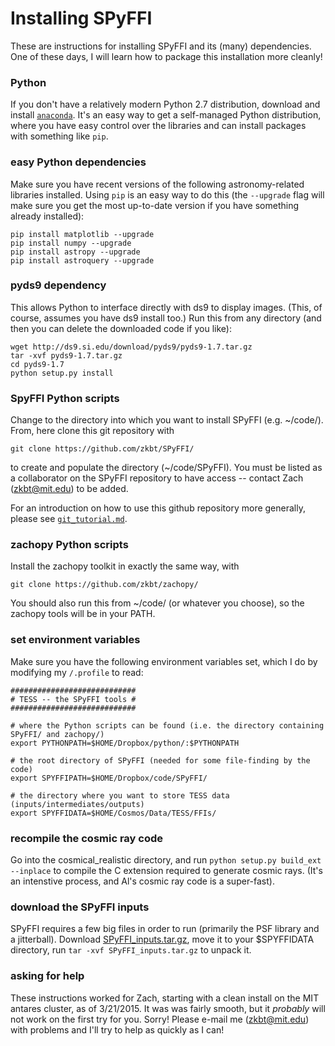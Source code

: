 Installing SPyFFI
=================

These are instructions for installing SPyFFI and its (many) dependencies. One of these days, I will learn how to package this installation more cleanly!

### Python
If you don't have a relatively modern Python 2.7 distribution, download and install [`anaconda`](). It's an easy way to get a self-managed Python distribution, where you have easy control over the libraries and can install packages with something like `pip`.

### easy Python dependencies
Make sure you have recent versions of the following astronomy-related libraries installed. Using `pip` is an easy way to do this (the `--upgrade` flag will make sure you get the most up-to-date version if you have something already installed):

    pip install matplotlib --upgrade  
    pip install numpy --upgrade  
    pip install astropy --upgrade  
    pip install astroquery --upgrade


### pyds9 dependency
This allows Python to interface directly with ds9 to display images. (This, of course, assumes you have ds9 install too.) Run this from any directory (and then you can delete the downloaded code if you like):

    wget http://ds9.si.edu/download/pyds9/pyds9-1.7.tar.gz
    tar -xvf pyds9-1.7.tar.gz
    cd pyds9-1.7
    python setup.py install

### SpyFFI Python scripts
Change to the directory into which you want to install SPyFFI (e.g. ~/code/). From, here clone this git repository with

`git clone https://github.com/zkbt/SPyFFI/`

to create and populate the directory (~/code/SPyFFI). You must be listed as a collaborator on the SPyFFI repository to have access -- contact Zach (zkbt@mit.edu) to be added.

For an introduction on how to use this github repository more generally, please see [`git_tutorial.md`](https://github.com/zkbt/SPyFFI/blob/master/git_tutorial.md).

### zachopy Python scripts
Install the zachopy toolkit in exactly the same way, with

`git clone https://github.com/zkbt/zachopy/`

You should also run this from ~/code/ (or whatever you choose), so the zachopy tools will be in your PATH.

### set environment variables
Make sure you have the following environment variables set, which I do by modifying my `/.profile` to read:

    ############################
    # TESS -- the SPyFFI tools #
    ############################

    # where the Python scripts can be found (i.e. the directory containing SPyFFI/ and zachopy/)
    export PYTHONPATH=$HOME/Dropbox/python/:$PYTHONPATH

    # the root directory of SPyFFI (needed for some file-finding by the code)
    export SPYFFIPATH=$HOME/Dropbox/code/SPyFFI/

    # the directory where you want to store TESS data (inputs/intermediates/outputs)
    export SPYFFIDATA=$HOME/Cosmos/Data/TESS/FFIs/

### recompile the cosmic ray code
Go into the cosmical_realistic directory, and run `python setup.py build_ext --inplace` to compile the C extension required to generate cosmic rays. (It's an intenstive process, and Al's cosmic ray code is a super-fast).

### download the SPyFFI inputs
SPyFFI requires a few big files in order to run (primarily the PSF library and a jitterball). Download [SPyFFI_inputs.tar.gz](https://www.dropbox.com/sh/n3mxpi2dol0u9ir/AAAFUi7NlBoW2IjIRZUOxAa5a?dl=0), move it to your $SPYFFIDATA directory, run `tar -xvf SPyFFI_inputs.tar.gz` to unpack it.

### asking for help
These instructions worked for Zach, starting with a clean install on the MIT antares cluster, as of 3/21/2015. It was was fairly smooth, but it *probably* will not work on the first try for you. Sorry! Please e-mail me (zkbt@mit.edu) with problems and I'll try to help as quickly as I can!
